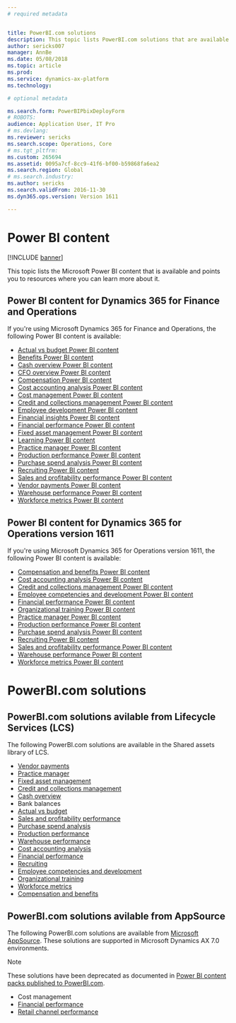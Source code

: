 ```yaml
---
# required metadata


title: PowerBI.com solutions
description: This topic lists PowerBI.com solutions that are available and points you to resources where you can learn more about the solutions.
author: sericks007
manager: AnnBe
ms.date: 05/08/2018
ms.topic: article
ms.prod: 
ms.service: dynamics-ax-platform
ms.technology: 

# optional metadata

ms.search.form: PowerBIPbixDeployForm
# ROBOTS: 
audience: Application User, IT Pro
# ms.devlang: 
ms.reviewer: sericks
ms.search.scope: Operations, Core
# ms.tgt_pltfrm: 
ms.custom: 265694
ms.assetid: 0095a7cf-8cc9-41f6-bf00-b59868fa6ea2
ms.search.region: Global
# ms.search.industry: 
ms.author: sericks
ms.search.validFrom: 2016-11-30
ms.dyn365.ops.version: Version 1611

---
```


# Power BI content
[!INCLUDE [banner](../includes/banner.md)]

This topic lists the Microsoft Power BI content that is available and points you to resources where you can learn more about it.

## Power BI content for Dynamics 365 for Finance and Operations
If you're using Microsoft Dynamics 365 for Finance and Operations, the following Power BI content is available:

- [Actual vs budget Power BI content](ledger-budgets-power-bi.md)
- [Benefits Power BI content](benefits-power-bi.md)
- [Cash overview Power BI content](../../financials/cash-bank-management/Cash-Overview-Power-BI-content.md)
- [CFO overview Power BI content](CFO-power-bi.md)
- [Compensation Power BI content](compensation-power-bi.md)
- [Cost accounting analysis Power BI content](cost-accounting-analysis-content-pack.md) 
- [Cost management Power BI content](cost-management-content-pack.md)    
- [Credit and collections management Power BI content](../../financials/accounts-receivable/credit-collections-power-bi.md)
- [Employee development Power BI content](employee-development-PBI.md) 
- [Financial insights Power BI content](financial-insights.md)
- [Financial performance Power BI content](financial-performance-power-bi-content-pack.md)
- [Fixed asset management Power BI content](../../financials/fixed-assets/Fixed-asset-management-workspace.md)
- [Learning Power BI content](learning-power-bi.md)
- [Practice manager Power BI content](practice-manager-power-bi.md)
- [Production performance Power BI content](production-performance-power-bi.md)
- [Purchase spend analysis Power BI content](purchase-content-pack-for-power-bi.md) 
- [Recruiting Power BI content](recruiting-analysis-power-bi-content-pack.md) 
- [Sales and profitability performance Power BI content](sales-profitability-performance-content-pack.md)
- [Vendor payments Power BI content](../../financials/accounts-payable/Vendor-payments-workspace.md)
- [Warehouse performance Power BI content](warehouse-power-bi-content.md)
- [Workforce metrics Power BI content](workforce-analysis-power-bi-content-pack.md)  

## Power BI content for Dynamics 365 for Operations version 1611
If you're using Microsoft Dynamics 365 for Operations version 1611, the following Power BI content is available:

- [Compensation and benefits Power BI content](compensation-and-benefits-analysis-power-bi-content-pack.md)   
- [Cost accounting analysis Power BI content](cost-accounting-analysis-content-pack.md) 
- [Credit and collections management Power BI content](../../financials/accounts-receivable/credit-collections-power-bi.md)
- [Employee competencies and development Power BI content](employee-competencies-and-development-analysis-power-bi-content-pack.md) 
- [Financial performance Power BI content](financial-performance-power-bi-content-pack.md)
- [Organizational training Power BI content](organizational-training-analysis-power-bi-content-pack.md) 
- [Practice manager Power BI content](practice-manager-power-bi.md)
- [Production performance Power BI content](production-performance-power-bi.md)
- [Purchase spend analysis Power BI content](purchase-content-pack-for-power-bi.md) 
- [Recruiting Power BI content](recruiting-analysis-power-bi-content-pack.md) 
- [Sales and profitability performance Power BI content](sales-profitability-performance-content-pack.md)
- [Warehouse performance Power BI content](warehouse-power-bi-content.md)
- [Workforce metrics Power BI content](workforce-analysis-power-bi-content-pack.md)  

# PowerBI.com solutions

## PowerBI.com solutions avilable from Lifecycle Services (LCS)

The following PowerBI.com solutions are available in the Shared assets library of LCS. 

- [Vendor payments](../../financials/accounts-payable/Vendor-payments-workspace.md)
- [Practice manager](practice-manager-power-bi.md)
- [Fixed asset management](../../financials/fixed-assets/Fixed-asset-management-workspace.md)
- [Credit and collections management](../../financials/accounts-receivable/credit-collections-power-bi.md)
- [Cash overview](../../financials/cash-bank-management/Cash-Overview-Power-BI-content.md)
- Bank balances
- [Actual vs budget](ledger-budgets-power-bi.md)
- [Sales and profitability performance](sales-profitability-performance-content-pack.md)
- [Purchase spend analysis](purchase-content-pack-for-power-bi.md) 
- [Production performance](production-performance-power-bi.md)
- [Warehouse performance](warehouse-power-bi-content.md)
- [Cost accounting analysis](cost-accounting-analysis-content-pack.md) 
- [Financial performance](financial-performance-power-bi-content-pack.md)
- [Recruiting](recruiting-analysis-power-bi-content-pack.md)
- [Employee competencies and development](employee-competencies-and-development-analysis-power-bi-content-pack.md) 
- [Organizational training](organizational-training-analysis-power-bi-content-pack.md) 
- [Workforce metrics](workforce-analysis-power-bi-content-pack.md)  
- [Compensation and benefits](compensation-and-benefits-analysis-power-bi-content-pack.md)   


## PowerBI.com solutions avilable from AppSource

The following PowerBI.com solutions are available from [Microsoft AppSource](https://appsource.microsoft.com/en-us/marketplace/apps). These solutions are supported in Microsoft Dynamics AX 7.0 environments.

> [!Note]
> These solutions have been deprecated as documented in [Power BI content packs published to PowerBI.com](.../migration-upgrade/deprecated-features#power-bi-content-packs-published-to-powerbicom).

- Cost management    
- [Financial performance](financial-performance-power-bi-content-pack.md)
- [Retail channel performance](retail-channel-performance-dashboard-power-bi-data.md) 


